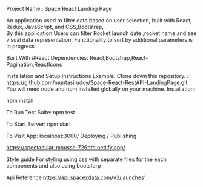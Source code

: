 Project Name : Space React Landing Page

An application used to filter data based on user selection, built with React, Redux, JavaScript, and CSS,Bootstrap,   
By this application Users can filter Rocket launch date ,rocket name and see visual data representation. Functionality to sort by additional parameters is in progress     

Built With
#React
Dependencies: React,Bootstrap,React-Pagination,ReactIcons

Installation and Setup Instructions
Example:
Clone down this repository. : https://github.com/muntasirudoy/Space-React-RestAPI-LandingPage.git
You will need node and npm installed globally on your machine.
Installation:

npm install

To Run Test Suite:
npm test

To Start Server:
npm start

To Visit App:
localhost:3000/
Deploying / Publishing

https://spectacular-mousse-726bfe.netlify.app/

Style guide
For styling using css with separate files for the each components and also using bootstarp 

Api Reference
https://api.spacexdata.com/v3/launches'

